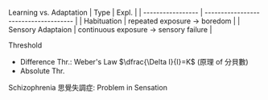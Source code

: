 Learning vs. Adaptation
| Type              | Expl.                                 |
| ----------------- | ------------------------------------- |
| Habituation       | repeated exposure $\to$ boredom             |
| Sensory Adaptaion | continuous exposure $\to$ sensory failure |


Threshold
- Difference Thr.: Weber's Law $\dfrac{\Delta I}{I}=K$ (原理 of 分貝數)
- Absolute Thr.


Schizophrenia 思覺失調症: Problem in Sensation